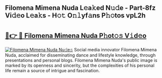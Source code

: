 ## Filomena Mimena Nuda L𝚎a𝚔ed N𝚞𝚍e - Part-8fz Vi𝚍𝚎o L𝚎a𝚔s - H𝚘𝚝 O𝚗𝚕yf𝚊ns P𝚑𝚘tos vpL2h

# <h2><a href="http://kfeolx.oniu.top/?m=Filomena+Mimena+Nuda">🔗👉 🔴 Filomena Mimena Nuda P𝚑ot𝚘𝚜 V𝚒d𝚎o</a></h2>

[![Filomena Mimena Nuda Nu𝚍e𝚜](https://i.imgur.com/0qMVB7G.gif)](http://kfeolx.oniu.top/?m=Filomena+Mimena+Nuda)
Social media innovator Filomena Mimena Nuda, acclaimed for disseminating dance and lifestyle knowledge, through presentations and personal blogs. Filomena Mimena Nuda's public image is marked by its openness and sincerity, but the complexities of his personal life remain a source of intrigue and fascination.  
